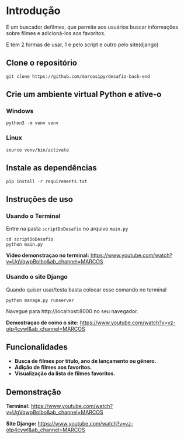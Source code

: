 # Introdução

E um buscador defilmes, que permite aos usuários buscar informações sobre filmes e adicioná-los aos favoritos.

E tem 2 formas de usar, 1 e pelo script e outro pelo site(django)

## Clone o repositório

```
git clone https://github.com/marcos1py/desafio-back-end
```


## Crie um ambiente virtual Python e ative-o

### Windows



```
python3 -m venv venv
```


### Linux



```
source venv/bin/activate
```


## Instale as dependências



```
pip install -r requirements.txt
```

## Instruções de uso

### Usando o Terminal


Entre na pasta `scriptDoDesafio` no arquivo `main.py`
```
cd scriptDoDesafio
python main.py
```


**Video demonstraçao no terminal:** https://www.youtube.com/watch?v=UgVqwpBplbo&ab_channel=MARCOS

### Usando o site Django


Quando quiser usar/testa basta colocar esse comando no terminal
```
python manage.py runserver
```

Navegue para http://localhost:8000 no seu navegador.

**Demostraçao de como o site:** https://www.youtube.com/watch?v=vz-otp4cywI&ab_channel=MARCOS

## Funcionalidades

* **Busca de filmes por título, ano de lançamento ou gênero.**
* **Adição de filmes aos favoritos.**
* **Visualização da lista de filmes favoritos.**

## Demonstração

**Terminal:** https://www.youtube.com/watch?v=UgVqwpBplbo&ab_channel=MARCOS

**Site Django:** https://www.youtube.com/watch?v=vz-otp4cywI&ab_channel=MARCOS


